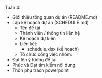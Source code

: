 Tuần 4:
+ Giới thiệu tổng quan dự án (README.md)
+ Lập kế hoạch dự án (SCHEDULE.md)
   * Tên đề tài
   * Thành viên / thông tin liên hệ
   * Kế hoạch dự kiến
   * Liên kết:
      + schedule.xlsx (kế hoạch)
   * Tổ chức công việc nhóm:
+ Đạt lên ý tưởng đề tài
+ Phúc và Đạt tìm kiếm nội dung
+ Thôn phụ trách powerpoint


